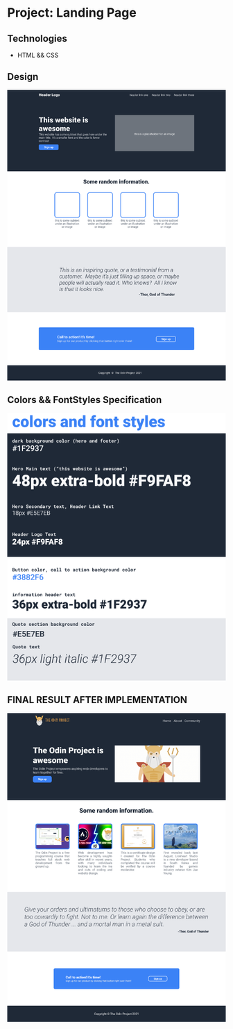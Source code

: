 # Project: Landing Page

## Technologies
- HTML && CSS

## Design
![LandingPageDesign](./assets/01.png)

## Colors && FontStyles Specification
![Colors&&FontStyles](./assets/02.png)

## FINAL RESULT AFTER IMPLEMENTATION
![result](./assets/result.png)

